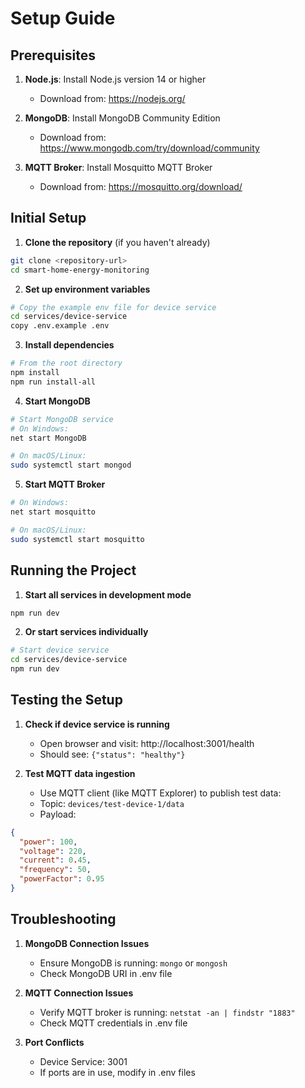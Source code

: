 # Setup Guide

## Prerequisites

1. **Node.js**: Install Node.js version 14 or higher
   - Download from: https://nodejs.org/

2. **MongoDB**: Install MongoDB Community Edition
   - Download from: https://www.mongodb.com/try/download/community

3. **MQTT Broker**: Install Mosquitto MQTT Broker
   - Download from: https://mosquitto.org/download/

## Initial Setup

1. **Clone the repository** (if you haven't already)
```bash
git clone <repository-url>
cd smart-home-energy-monitoring
```

2. **Set up environment variables**
```bash
# Copy the example env file for device service
cd services/device-service
copy .env.example .env
```

3. **Install dependencies**
```bash
# From the root directory
npm install
npm run install-all
```

4. **Start MongoDB**
```bash
# Start MongoDB service
# On Windows:
net start MongoDB

# On macOS/Linux:
sudo systemctl start mongod
```

5. **Start MQTT Broker**
```bash
# On Windows:
net start mosquitto

# On macOS/Linux:
sudo systemctl start mosquitto
```

## Running the Project

1. **Start all services in development mode**
```bash
npm run dev
```

2. **Or start services individually**
```bash
# Start device service
cd services/device-service
npm run dev
```

## Testing the Setup

1. **Check if device service is running**
   - Open browser and visit: http://localhost:3001/health
   - Should see: `{"status": "healthy"}`

2. **Test MQTT data ingestion**
   - Use MQTT client (like MQTT Explorer) to publish test data:
   - Topic: `devices/test-device-1/data`
   - Payload:
```json
{
  "power": 100,
  "voltage": 220,
  "current": 0.45,
  "frequency": 50,
  "powerFactor": 0.95
}
```

## Troubleshooting

1. **MongoDB Connection Issues**
   - Ensure MongoDB is running: `mongo` or `mongosh`
   - Check MongoDB URI in .env file

2. **MQTT Connection Issues**
   - Verify MQTT broker is running: `netstat -an | findstr "1883"`
   - Check MQTT credentials in .env file

3. **Port Conflicts**
   - Device Service: 3001
   - If ports are in use, modify in .env files 